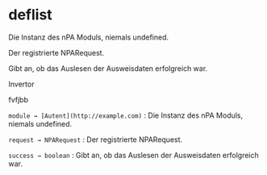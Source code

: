 # deflist

<deflist>
<def>
<title>module → <a href="http://example.com">Autent</a></title>
<p>Die Instanz des nPA Moduls, niemals undefined.</p>
</def>
<def title="request → NPARequest">
<p>Der registrierte NPARequest.</p>
</def>
<def title="success → boolean">
<p>Gibt an, ob das Auslesen der Ausweisdaten erfolgreich war.</p>
</def>
</deflist>

Invertor

fvfjbb

``module → [Autent](http://example.com)``
:   Die Instanz des nPA Moduls, niemals undefined.

``request → NPARequest``
:   Der registrierte NPARequest.

``success → boolean``
:   Gibt an, ob das Auslesen der Ausweisdaten erfolgreich war.
